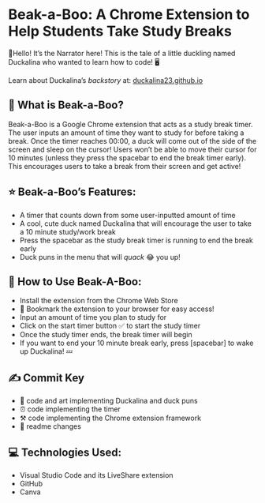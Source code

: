 # Beak-a-Boo: A Chrome Extension to Help Students Take Study Breaks

👋Hello! It’s the Narrator here! This is the tale of a little duckling named Duckalina who wanted to learn how to code! 🖥️

Learn about Duckalina’s *backstory* at: [duckalina23.github.io](duckalina23.github.io)

## 💁 What is Beak-a-Boo? 

Beak-a-Boo is a Google Chrome extension that acts as a study break timer. The user inputs an amount of time they want to study for before taking a break. Once the timer reaches 00:00, a duck will come out of the side of the screen and sleep on the cursor! Users won’t be able to move their cursor for 10 minutes (unless they press the spacebar to end the break timer early). This encourages users to take a break from their screen and get active! 

## ⭐ Beak-a-Boo’s Features:
* A timer that counts down from some user-inputted amount of time
* A cool, cute duck named Duckalina that will encourage the user to take a 10 minute study/work break
* Press the spacebar as the study break timer is running to end the break early
* Duck puns in the menu that will *quack* 😂 you up!

## 🦆 How to Use Beak-A-Boo:
* Install the extension from the Chrome Web Store
* 📑 Bookmark the extension to your browser for easy access!
* Input an amount of time you plan to study for
* Click on the start timer button ✅ to start the study timer
* Once the study timer ends, the break timer will begin
* If you want to end your 10 minute break early, press [spacebar] to wake up Duckalina! 💤

## ✍️ Commit Key
* 🦆 code and art implementing Duckalina and duck puns
* ⏰ code implementing the timer
* ⚒️ code implementing the Chrome extension framework
* 💄 readme changes
  
## 💻 Technologies Used:
* Visual Studio Code and its LiveShare extension
* GitHub
* Canva
